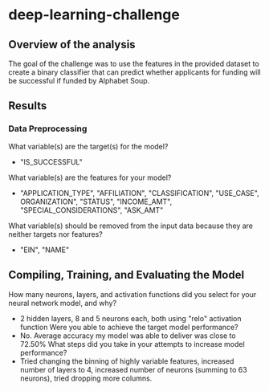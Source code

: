 # deep-learning-challenge

## Overview of the analysis

The goal of the challenge was to use the features in the provided dataset to create a binary classifier that can predict whether applicants for funding will be successful if funded by Alphabet Soup.

## Results

### Data Preprocessing
What variable(s) are the target(s) for the model?
- "IS_SUCCESSFUL"
  
What variable(s) are the features for your model?
- "APPLICATION_TYPE", "AFFILIATION", "CLASSIFICATION", "USE_CASE", ORGANIZATION", "STATUS", "INCOME_AMT", "SPECIAL_CONSIDERATIONS", "ASK_AMT"

What variable(s) should be removed from the input data because they are neither targets nor features?
- "EIN", "NAME"

## Compiling, Training, and Evaluating the Model
How many neurons, layers, and activation functions did you select for your neural network model, and why?
- 2 hidden layers, 8 and 5 neurons each, both using "relo" activation function
Were you able to achieve the target model performance?
- No. Average accuracy my model was able to deliver was close to 72.50%
What steps did you take in your attempts to increase model performance?
- Tried changing the binning of highly variable features, increased number of layers to 4, increased number of neurons (summing to 63 neurons), tried dropping more columns.
